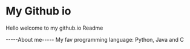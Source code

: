 # My Github io

Hello welcome to my github.io Readme

-----About me-----
My fav programming language: Python, Java and C
